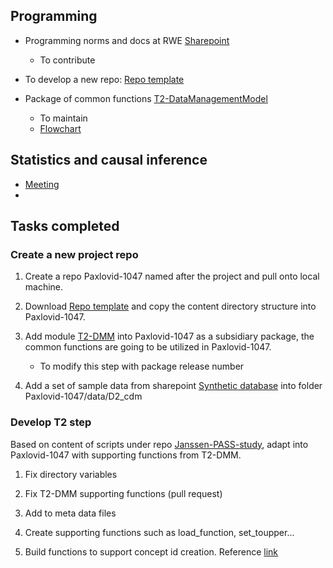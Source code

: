 ## Programming

- Programming norms and docs at RWE [Sharepoint](https://umcutrecht.sharepoint.com/:f:/s/W_JC_RWE-groupSturkenboom/EgjWw_lelAtOhf0hmrcJ510BxJhin_gCo1qBUuhiH-0qIA?e=4C3hq3)
  - To contribute

- To develop a new repo: [Repo template](https://github.com/UMC-Utrecht-RWE/repo_template)

- Package of common functions [T2-DataManagementModel](https://github.com/UMC-Utrecht-RWE/T2-DataManagementModel)
    - To maintain
    - [Flowchart](https://github.com/UMC-Utrecht-RWE/T2-DataManagementModel/blob/b0c178c660a7e04e6f2bf4683808ea6dec6fac66/man/T2_DMM.png)

## Statistics and causal inference

- [Meeting](https://umcutrecht.sharepoint.com/sites/W_JC_RWE-groupSturkenboom/Gedeelde%20documenten/Forms/AllItems.aspx?id=%2Fsites%2FW%5FJC%5FRWE%2DgroupSturkenboom%2FGedeelde%20documenten%2FGeneral%2FCausal%20Inference%20and%20Statistics%20Team&p=true&ga=1)
- 


## Tasks completed

### Create a new project repo

1. Create a repo Paxlovid-1047 named after the project and pull onto local machine.

2. Download [Repo template](https://github.com/UMC-Utrecht-RWE/repo_template) and copy the content directory structure into Paxlovid-1047.

3. Add module [T2-DMM](https://github.com/UMC-Utrecht-RWE/T2-DataManagementModel) into Paxlovid-1047 as a subsidiary package, the common functions are going to be utilized in Paxlovid-1047.
    - To modify this step with package release number

4. Add a set of sample data from sharepoint [Synthetic database](https://umcutrecht.sharepoint.com/sites/W_JC_RWE-groupSturkenboom/Gedeelde%20documenten/Forms/AllItems.aspx?ga=1&id=%2Fsites%2FW%5FJC%5FRWE%2DgroupSturkenboom%2FGedeelde%20documenten%2FGeneral%2F04%2E%20Documentation%2FSynthetic%20databases&viewid=648f81c8%2D4042%2D415e%2Daa4c%2Da2541bd74a3f) into folder Paxlovid-1047/data/D2_cdm


### Develop T2 step

Based on content of scripts under repo [Janssen-PASS-study](https://github.com/UMC-Utrecht-RWE/Janssen-PASS-study/tree/Final-Analysis/Data%20characterisation/Janssen_Script), adapt into Paxlovid-1047 with supporting functions from T2-DMM.

1. Fix directory variables 

2. Fix T2-DMM supporting functions (pull request)

3. Add to meta data files

3. Create supporting functions such as load_function, set_toupper...

4. Build functions to support concept id creation. Reference [link](https://github.com/ARS-toscana/CreateConceptSetDatasets)

